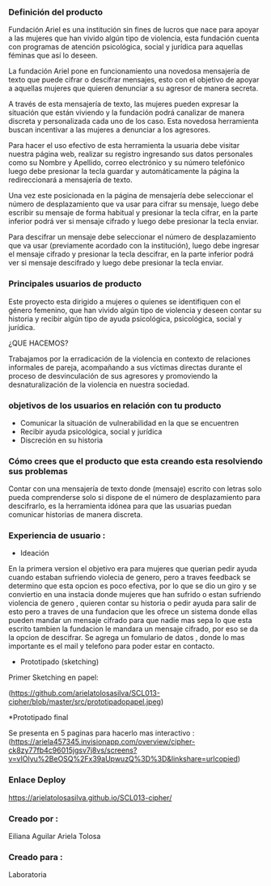 ### Definición del producto
Fundación Ariel es una institución sin fines de lucros que nace para apoyar a las mujeres que han vivido algún tipo de violencia, esta fundación cuenta con programas de atención psicológica, social y jurídica para aquellas féminas que así lo deseen.

La fundación Ariel pone en funcionamiento una novedosa mensajería de texto que puede cifrar o descifrar mensajes, esto con el objetivo de apoyar a aquellas mujeres que quieren denunciar a su agresor de manera secreta.

A través de esta mensajería de texto, las mujeres pueden expresar la situación que están viviendo y la fundación podrá canalizar de manera discreta y personalizada cada uno de los caso. Esta novedosa herramienta buscan incentivar a las mujeres a denunciar a los agresores.

Para hacer el uso efectivo de esta herramienta la usuaria debe visitar nuestra página web, realizar su registro ingresando sus datos personales como su Nombre y Apellido, correo electrónico y su número telefónico luego debe presionar la tecla guardar y automáticamente la página la redireccionará a mensajería de texto. 

Una vez este posicionada en la página de mensajería debe seleccionar el número de desplazamiento que va usar para cifrar su mensaje, luego debe escribir su mensaje de forma habitual y presionar la tecla cifrar, en la parte inferior podrá ver si mensaje cifrado y luego debe presionar la tecla enviar. 

Para descifrar un mensaje debe seleccionar el número de desplazamiento que va usar (previamente acordado con la institución), luego debe ingresar el mensaje cifrado y presionar la tecla descifrar, en la parte inferior podrá ver si mensaje descifrado y luego debe presionar la tecla enviar. 

### Principales usuarios de producto
Este proyecto esta dirigido a mujeres o quienes se identifiquen con el género femenino, que han vivido algún tipo de violencia y deseen contar su historia y recibir algún tipo de ayuda psicológica, psicológica, social y jurídica.

¿QUE HACEMOS?

Trabajamos por la erradicación de la violencia en contexto de relaciones informales de pareja, acompañando a sus víctimas directas durante el proceso de desvinculación de sus agresores y promoviendo la desnaturalización de la violencia en nuestra sociedad.

### objetivos de los usuarios en relación con tu producto
- Comunicar la situación de vulnerabilidad en la que se encuentren 
- Recibir ayuda psicológica, social y jurídica
- Discreción en su historia

### Cómo crees que el producto que esta creando esta resolviendo sus problemas 

Contar con una mensajería de texto donde (mensaje) escrito con letras solo pueda comprenderse solo si dispone de el número de desplazamiento para descifrarlo, es la herramienta idónea para que las usuarias puedan comunicar historias de manera discreta. 

### Experiencia de usuario :

* Ideación 

En la primera version el objetivo era para mujeres que querian pedir ayuda cuando estaban sufriendo violecia de genero, pero a traves 
feedback se determino que esta opcion es poco efectiva, por lo que se dio un giro y se conviertio en una instacia donde mujeres que han
sufrido o estan sufriendo violencia de genero , quieren contar su historia o pedir ayuda para salir de esto pero a traves de una fundacion que 
les ofrece un sistema donde ellas pueden mandar un mensaje cifrado para que nadie mas sepa lo que esta escrito tambien la fundacion le mandara 
un mensaje cifrado, por eso se da la opcion de descifrar.
Se agrega un fomulario de datos , donde lo mas importante es el mail y telefono para poder estar en contacto.

* Prototipado (sketching)

Primer Sketching en papel:

(https://github.com/arielatolosasilva/SCL013-cipher/blob/master/src/prototipadopapel.jpeg)

*Prototipado final

Se presenta en 5 paginas para hacerlo mas interactivo :
(https://ariela457345.invisionapp.com/overview/cipher-ck8zy77fb4c96015jgsv7j8vs/screens?v=vIOlyu%2BeOSQ%2Fx39aUpwuzQ%3D%3D&linkshare=urlcopied)

### Enlace Deploy

https://arielatolosasilva.github.io/SCL013-cipher/

### Creado por :

Eiliana Aguilar
Ariela Tolosa 

### Creado para :

Laboratoria